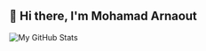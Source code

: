 ## 👋 Hi there, I'm Mohamad Arnaout

![My GitHub Stats](https://github-readme-stats.vercel.app/api?username=YOUR_USERNAME&show_icons=true&theme=radical)


<!--
**theArnaout/thearnaout** is a ✨ _special_ ✨ repository because its `README.md` (this file) appears on your GitHub profile.

Here are some ideas to get you started:

- 🔭 I’m currently working on ...
- 🌱 I’m currently learning ...
- 👯 I’m looking to collaborate on ...
- 🤔 I’m looking for help with ...
- 💬 Ask me about ...
- 📫 How to reach me: ...
- 😄 Pronouns: ...
- ⚡ Fun fact: ...
-->
